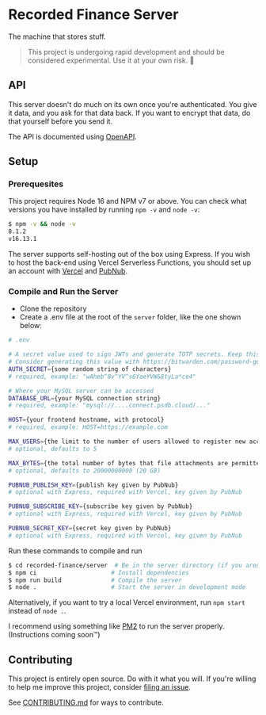 # Recorded Finance Server

The machine that stores stuff.

> This project is undergoing rapid development and should be considered experimental. Use it at your own risk. 🤙

## API

This server doesn't do much on its own once you're authenticated. You give it data, and you ask for that data back. If you want to encrypt that data, do that yourself before you send it.

The API is documented using [OpenAPI](https://petstore.swagger.io/?url=https://raw.githubusercontent.com/RecordedFinance/recorded-finance/main/server/openapi.yaml).

## Setup

### Prerequesites

This project requires Node 16 and NPM v7 or above. You can check what versions you have installed by running `npm -v` and `node -v`:

```sh
$ npm -v && node -v
8.1.2
v16.13.1
```

The server supports self-hosting out of the box using Express. If you wish to host the back-end using Vercel Serverless Functions, you should set up an account with [Vercel](https://vercel.com) and [PubNub](https://www.pubnub.com).

### Compile and Run the Server

- Clone the repository
- Create a .env file at the root of the `server` folder, like the one shown below:

```sh
# .env

# A secret value used to sign JWTs and generate TOTP secrets. Keep this safe.
# Consider generating this value with https://bitwarden.com/password-generator/
AUTH_SECRET={some random string of characters}
# required, example: "wAheb^8v^YV^s6YaeYVW&8tyLa*ce4"

# Where your MySQL server can be accessed
DATABASE_URL={your MySQL connection string}
# required, example: "mysql://....connect.psdb.cloud/..."

HOST={your frontend hostname, with protocol}
# required, example: HOST=https://example.com

MAX_USERS={the limit to the number of users allowed to register new accounts}
# optional, defaults to 5

MAX_BYTES={the total number of bytes that file attachments are permitted to occupy on the system}
# optional, defaults to 20000000000 (20 GB)

PUBNUB_PUBLISH_KEY={publish key given by PubNub}
# optional with Express, required with Vercel, key given by PubNub

PUBNUB_SUBSCRIBE_KEY={subscribe key given by PubNub}
# optional with Express, required with Vercel, key given by PubNub

PUBNUB_SECRET_KEY={secret key given by PubNub}
# optional with Express, required with Vercel, key given by PubNub
```

Run these commands to compile and run

```sh
$ cd recorded-finance/server  # Be in the server directory (if you aren't already)
$ npm ci                     # Install dependencies
$ npm run build              # Compile the server
$ node .                     # Start the server in development mode
```

Alternatively, if you want to try a local Vercel environment, run `npm start` instead of `node .`.

I recommend using something like [PM2](https://pm2.keymetrics.io) to run the server properly. (Instructions coming soon™)

## Contributing

This project is entirely open source. Do with it what you will. If you're willing to help me improve this project, consider [filing an issue](https://github.com/RecordedFinance/recorded-finance/issues/new/choose).

See [CONTRIBUTING.md](/CONTRIBUTING.md) for ways to contribute.
